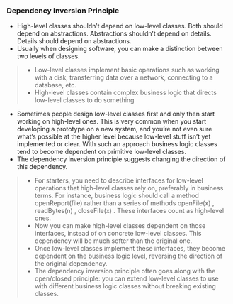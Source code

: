 ### Dependency Inversion Principle
- High-level classes shouldn’t depend on low-level classes. Both should depend on abstractions. Abstractions shouldn’t depend on details. Details should depend on abstractions.
- Usually when designing software, you can make a distinction between two levels of classes.
> - Low-level classes implement basic operations such as working with a disk, transferring data over a network, connecting to a database, etc.
> - High-level classes contain complex business logic that directs low-level classes to do something
- Sometimes people design low-level classes first and only then start working on high-level ones. This is very common when you start developing a prototype on a new system, and you’re not even sure what’s possible at the higher level because low-level stuff isn’t yet implemented or clear. With such an approach business logic classes tend to become dependent on primitive low-level classes.
- The dependency inversion principle suggests changing the direction of this dependency.
> - For starters, you need to describe interfaces for low-level operations that high-level classes rely on, preferably in business terms. For instance, business logic should call a method openReport(file) rather than a series of methods openFile(x) , readBytes(n) , closeFile(x) . These interfaces count as high-level ones.
> - Now you can make high-level classes dependent on those interfaces, instead of on concrete low-level classes. This dependency will be much softer than the original one.
> - Once low-level classes implement these interfaces, they become dependent on the business logic level, reversing the direction of the original dependency.
> - The dependency inversion principle often goes along with the open/closed principle: you can extend low-level classes to use with different business logic classes without breaking existing classes.
